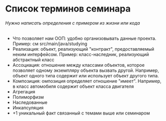 # Список терминов семинара
###### Нужно написать определения с примером из жизни или кода
- Что позволяет нам ООП:
удобно организовывать данные проекта. Пример: см src/main/java/studying
- Реализация:
объект, реализующий "контракт", предоставляемый неким интерфейсом. Пример: класс-наследник, реализующий абстрактный класс
- Ассоциация: отношение между классами объектов, которое позволяет одному экземпляру объекта вызвать другой. Например, объект одного типа содержит или использует объект другого типа.  
- Композиция: омпозиция определяет отношение "имеет". Например, в класс автомобиля содержит объект класса двигателя
- Агрегация
- Полиморфизм
- Наследованные
- Инкапсуляция
- +1 уникальный факт связанный с темами выше или семинаром